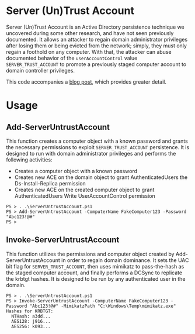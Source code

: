 # Server (Un)Trust Account
Server (Un)Trust Account is an Active Directory persistence technique we uncovered during some other research, and have not seen previously documented. It allows an attacker to regain domain administrator privileges after losing them or being evicted from the network; simply, they must only regain a foothold on any computer. With that, the attacker can abuse documented behavior of the `userAccountControl` value `SERVER_TRUST_ACCOUNT` to promote a previously staged computer account to domain controller privileges.

This code accompanies a [blog post](https://blog.stealthbits.com/server-untrust-account), which provides greater detail.

# Usage

## Add-ServerUntrustAccount
This function creates a computer object with a known password and grants the necessary permissions to exploit `SERVER_TRUST_ACCOUNT` persistence. It is designed to run with domain administrator privileges and performs the following activities:
* Creates a computer object with a known password
* Creates new ACE on the domain object to grant AuthenticatedUsers the Ds-Install-Replica permission
* Creates new ACE on the created computer object to grant AuthenticatedUsers Write UserAccountControl permission 

```
PS > . .\ServerUntrustAccount.ps1
PS > Add-ServerUntrustAccount -ComputerName FakeComputer123 -Password "Abc123!@#"
PS > 
```

## Invoke-ServerUntrustAccount
This function utilizes the permissions and computer object created by Add-ServerUntrustAccount in order to regain domain dominance. It sets the UAC bit flag for `SERVER_TRUST_ACCOUNT`, then uses mimikatz to pass-the-hash as the staged computer account, and finally performs a DCSync to replicate the krbtgt hashes. It is designed to be run by any authenticated user in the domain.

```
PS > . .\ServerUntrustAccount.ps1
PS > Invoke-ServerUntrustAccount -ComputerName FakeComputer123 -Password "Abc123!@#" -MimikatzPath "C:\Windows\Temp\mimikatz.exe"
Hashes for KRBTGT:
  NTHash: a3dd...
  AES128: j916...
  AES256: k093...
```
